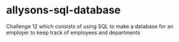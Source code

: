 # allysons-sql-database
Challenge 12 which consists of using SQL to make a database for an employer to keep track of employees and departments
